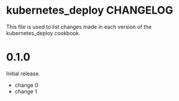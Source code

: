 # kubernetes_deploy CHANGELOG

This file is used to list changes made in each version of the kubernetes_deploy cookbook.

# 0.1.0

Initial release.

- change 0
- change 1

